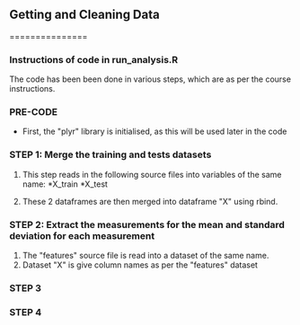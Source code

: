 ## Getting and Cleaning Data
===============

### Instructions of code in run_analysis.R

The code has been been done in various steps, which are as per the course instructions.

### PRE-CODE

* First, the "plyr" library is initialised, as this will be used later in the code

### STEP 1: Merge the training and tests datasets

1) This step reads in the following source files into variables of the same name:
*X_train
*X_test

2) These 2 dataframes are then merged into dataframe "X" using rbind.


### STEP 2: Extract the measurements for the mean and standard deviation for each measurement

1) The "features" source file is read into a dataset of the same name.
2) Dataset "X" is give column names as per the "features" dataset



### STEP 3


### STEP 4

